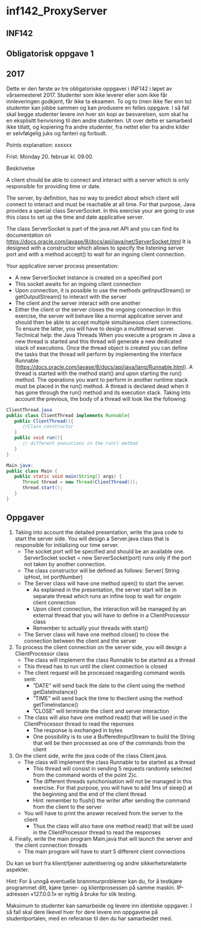 # inf142_ProxyServer

## INF142
## Obligatorisk oppgave 1
## 2017

Dette er den første av tre obligatoriske oppgaver i INF142 i løpet av vårsemesteret 2017. Studenter som ikke leverer eller som ikke får innleveringen godkjent, får ikke ta eksamen. To og to (men ikke fler enn to) studenter kan jobbe sammen og kan produsere en felles oppgave. I så fall skal begge studenter levere inn hver sin kopi av besvarelsen, som skal ha en eksplisitt henvisning til den andre studenten. Ut over dette er samarbeid ikke tillatt, og kopiering fra andre studenter, fra nettet eller fra andre kilder er selvfølgelig juks og fanteri og forbudt.  

Points explanation: xxxxxx

Frist: Monday 20. februar kl. 09.00.

Beskrivelse

A client should be able to connect and interact with a server which is only responsible for providing time or date.

The server, by definition, has no way to predict about which client will connect to interact and must be reachable at all time. For that purpose, Java provides a special class ServerSocket. In this exercise your are going to use this class to set up the time and date applicative server.

The class ServerSocket is part of the java.net API and you can find its documentation on https://docs.oracle.com/javase/8/docs/api/java/net/ServerSocket.html
It is designed with a constructor which allows to specify the listening server port and with a method accept() to wait for an ingoing client connection. 

Your applicative server process presentation:
-	A new ServerSocket instance is created on a specified port
-	This socket awaits for an ingoing client connection
-	Upon connection, it is possible to use the methods getInputStream() or getOutputStream() to interact with the server
-	The client and the server interact with one another
-	Either the client or the server closes the ongoing connection
In this exercise, the server will behave like a normal applicative server and should then be able to accept multiple simultaneous client connections. To ensure the latter, you will have to design a multithread server.
Technical help: the Java Threads
When you execute a program in Java a new thread is started and this thread will generate a new dedicated stack of executions. 
Once the thread object is created you can define the tasks that the thread will perform by implementing the interface Runnable (https://docs.oracle.com/javase/8/docs/api/java/lang/Runnable.html). A thread is started with the method start() and upon starting the run() method. 
The operations you want to perform in another runtime stack must be placed in the run() method. A thread is declared dead when it has gone through the run() method and its execution stack.
Taking into account the previous, the body of a thread will look like the following:
```Java
ClientThread.java
public class ClientThread implements Runnable{
   public ClientThread(){
      //Class constructor
   }
   public void run(){
      // different executions in the run() method
   }
}

Main.java:
public class Main {
   public static void main(String[] args) {
      Thread thread = new Thread(ClientThread());
      thread.start();
   }
}
```

## Oppgaver

1. Taking into account the detailed presentation, write the java code to start the server side. You will design a Server.java class that is responsible for initializing our time server.
   - The socket port will be specified and should be an available one. ServerSocket socket = new ServerSocket(port) runs only if the port not taken by another connection.
   - The class constructor will be defined as follows: Server( String ipHost, int portNumber)
   - The Server class will have one method open() to start the server. 
      - As explained in the presentation, the server start will be in separate thread which runs an infine loop to wait for ongoin client connection
      - Upon client connection, the interaction will be managed by an external thread that you will have to define in a ClientProcessor class
      - Remember to actually your threads with start()
   - The Server class will have one method close() to close the connection between the client and the server
2. To process the client connection on the server side, you will design a ClientProcessor class 
   - The class will implement the class Runnable to be started as a thread
   - This thread has to run until the client connection is closed
   - The client request will be processed reagarding command words sent:
      - ”DATE” will send back the date to the client using the method getDateInstance()
      - ”TIME” will send back the time to theclient using the method getTimeInstance()
      - ”CLOSE” will terminate the client and server interaction
   - The class will also have one method read() that will be used in the ClientProcessor thread to read the reponses
      - The response is exchanged in bytes
      - One possibility is to use a BufferedInputStream to build the String that will be then processed as one of the commands from the client
3. On the client side, write the java code of the class Client.java. 
   - The class will implement the class Runnable to be started as a thread
      - This thread will consist in sending 5 requests randomly selected from the command words of the point 2)c. 
      - The different threads synchonisation will not be managed in this exercise. For that purpose, you will have to add 1ms of sleep() at the beginning and the end of the client thread
      - Hint: remember to flush() the writer after sending the command from the client to the server
   - You will have to print the answer received from the server to the client
      - Thus the class will also have one method read() that will be used in the ClientProcessor thread to read the responses
4. Finally, write the main program Main.java that will launch the server and the client connection threads
   - The main program will have to start 5 different client connections

Du kan se bort fra klient/tjener autentisering og andre sikkerhetsrelaterte aspekter.

Hint: For å unngå eventuelle brannmurproblemer kan du, for å testkjøre programmet ditt, kjøre tjener- og klientprosessen på samme maskin. IP-adressen «127.0.0.1» er nyttig å bruke for slik testing.

Maksimum to studenter kan samarbeide og levere inn identiske oppgaver. I så fall skal dere likevel hver for dere levere inn oppgavene på studentportalen, med en referanse til den du har samarbeidet med. 


